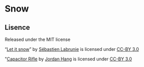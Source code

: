 Snow
===

## Lisence

Released under the MIT license

“[Let it snow](https://poly.google.com/view/7FIoX9hSSRy)” by [Sébastien Labrunie](https://poly.google.com/user/d_Pk7XVwzSl) is licensed under [CC-BY 3.0](https://creativecommons.org/licenses/by/3.0/legalcode)

"[Capacitor Rifle](https://poly.google.com/view/4sl07qCR4MB) by [Jordan Hang](https://poly.google.com/user/8XcZJA3glzC) is licensed under [CC-BY 3.0](https://creativecommons.org/licenses/by/3.0/legalcode)
